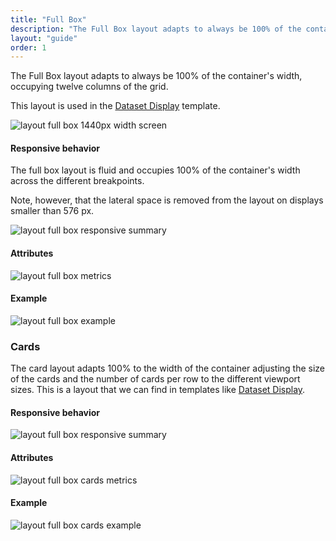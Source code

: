 ```yaml
---
title: "Full Box"
description: "The Full Box layout adapts to always be 100% of the container's width, occupying twelve columns of the grid."
layout: "guide"
order: 1
---
```


The Full Box layout adapts to always be 100% of the container's width, occupying twelve columns of the grid.

This layout is used in the [Dataset Display](lexicon/core-components/dataset_display) template.

![layout full box 1440px width screen](/images/lexicon/layoutfb01.jpg)

#### Responsive behavior

The full box layout is fluid and occupies 100% of the container's width across the different breakpoints.

Note, however, that the lateral space is removed from the layout on displays smaller than 576 px.

![layout full box responsive summary](/images/lexicon/layoutfbsummary.jpg)

#### Attributes

![layout full box metrics](/images/lexicon/layoutfbmetrics01.jpg)

#### Example

![layout full box example](/images/lexicon/layoutfbmetricsexample.jpg)


### Cards

The card layout adapts 100% to the width of the container adjusting the size of the cards and the number of cards per row to the different viewport sizes. This is a layout that we can find in templates like [Dataset Display](../../../core-components/dataset_display).

#### Responsive behavior

![layout full box responsive summary](/images/lexicon/layoutfbcardssummary.jpg)

#### Attributes

![layout full box cards metrics](/images/lexicon/layoutfbcardsmetrics.jpg)

#### Example

![layout full box cards example](/images/lexicon/layoutfbcardsexample.jpg)